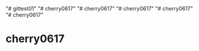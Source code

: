 "# gittest01" 
"# cherry0617" 
"# cherry0617" 
"# cherry0617" 
"# cherry0617" 
"# cherry0617" 
# cherry0617
